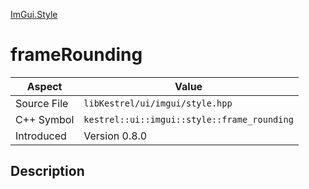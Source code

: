 [ImGui.Style](index.md)
# frameRounding
| Aspect | Value |
| --- | --- |
| Source File | `libKestrel/ui/imgui/style.hpp` |
| C++ Symbol | `kestrel::ui::imgui::style::frame_rounding` |
| Introduced | Version 0.8.0 |
## Description
